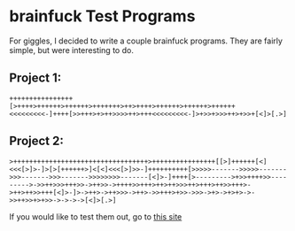 brainfuck Test Programs
=======================

For giggles, I decided to write a couple brainfuck programs. They are fairly simple, but were interesting to do.

Project 1:
----------

    ++++++++++++++++[>++++>++++++>++++++>+++++++>++>++++>++++++>++++++>++++++<<<<<<<<<-]++++[>>+++>+>++>>>>++>+++<<<<<<<<<-]>+>>+>>>++>+>>+[<]>[.>]


Project 2:
----------

    >++++++++++++++++++++++++++++++++++>++++++++++++++++[[>]++++++[<]<<<[>]>-]>[>[++++++>]<[<]<<<[>]>>-]++++++++++[>>>>>------->>>>>------->>>------->>>------->>>>>>>>-------[<]>-]++++[>--------->+>>++++>>--------->->>++>>>+++>>->++>>->++++>>+++>++>++>>>++>+++>++>>+++>->++>++>>+++[<]>-]>->++>->++>>>->++>->>+++>+>>->>>->+>->+>+>->->>++>>+>+>>->->->->[<]>[.>]


If you would like to test them out, go to [this site](http://copy.sh/brainfuck/)
